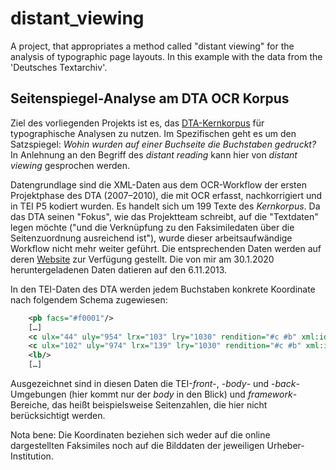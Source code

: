 # distant_viewing
A project, that appropriates a method called "distant viewing" for the analysis of typographic page layouts. In this example with the data from the 'Deutsches Textarchiv'.

## Seitenspiegel-Analyse am DTA OCR Korpus

Ziel des vorliegenden Projekts ist es, das [DTA-Kernkorpus](https://deutschestextarchiv.de) für typographische Analysen zu nutzen. Im Spezifischen geht es um den Satzspiegel: *Wohin wurden auf einer Buchseite die Buchstaben gedruckt?* In Anlehnung an den Begriff des *distant reading* kann hier von *distant viewing* gesprochen werden.

Datengrundlage sind die XML-Daten aus dem OCR-Workflow der ersten Projektphase des DTA (2007–2010), die mit OCR erfasst, nachkorrigiert und in TEI P5 kodiert wurden. Es handelt sich um 199 Texte des *Kernkorpus*. Da das DTA seinen "Fokus", wie das Projektteam schreibt, auf die "Textdaten" legen möchte ("und die Verknüpfung zu den Faksimiledaten über die Seitenzuordnung ausreichend ist"), wurde dieser arbeitsaufwändige Workflow nicht mehr weiter geführt. Die entsprechenden Daten werden auf deren [Website](https://deutschestextarchiv.de/download#ocr) zur Verfügung gestellt. Die von mir am 30.1.2020 heruntergeladenen Daten datieren auf den 6.11.2013.

In den TEI-Daten des DTA werden jedem Buchstaben konkrete Koordinate nach folgendem Schema zugewiesen:

```xml
	<pb facs="#f0001"/>
	[…]
	<c ulx="44" uly="954" lrx="103" lry="1030" rendition="#c #b" xml:id="c1">R</c>
	<c ulx="102" uly="974" lrx="139" lry="1030" rendition="#c #b" xml:id="c2">u</c>
    <lb/>
	[…]
```

Ausgezeichnet sind in diesen Daten die TEI-*front*-, -*body*- und -*back*-Umgebungen (hier kommt nur der *body* in den Blick) und *framework*-Bereiche, das heißt beispielsweise Seitenzahlen, die hier nicht berücksichtigt werden.

Nota bene: Die Koordinaten beziehen sich weder auf die online dargestellten Faksimiles noch auf die Bilddaten der jeweiligen Urheber-Institution.
